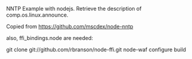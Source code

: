 NNTP Example with nodejs. Retrieve the description of comp.os.linux.announce.

Copied from https://github.com/mscdex/node-nntp

also, ffi_bindings.node are needed:

git clone git://github.com/rbranson/node-ffi.git
node-waf configure build
